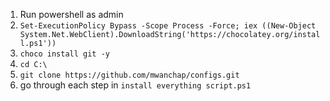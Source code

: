 1. Run powershell as admin
2. `Set-ExecutionPolicy Bypass -Scope Process -Force; iex ((New-Object System.Net.WebClient).DownloadString('https://chocolatey.org/install.ps1'))`
3. `choco install git -y`
4. `cd C:\`
5. `git clone https://github.com/mwanchap/configs.git`
6. go through each step in `install everything script.ps1`
